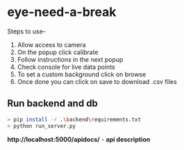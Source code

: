 # eye-need-a-break

Steps to use-

1. Allow access to camera
2. On the popup click calibrate
3. Follow instructions in the next popup
4. Check console for live data points
5. To set a custom background click on browse
6. Once done you can click on save to download .csv files

## Run backend and db

```bash
> pip install -r .\backend\requirements.txt
> python run_server.py
```

**http://localhost:5000/apidocs/** - **api description**
